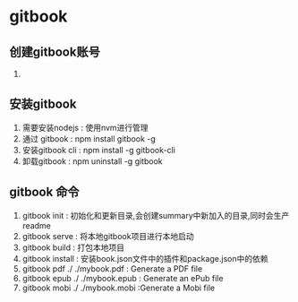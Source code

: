 # gitbook
## 创建gitbook账号
1. 

## 安装gitbook
1. 需要安装nodejs : 使用nvm进行管理
2. 通过 gitbook : npm install gitbook -g 
3. 安装gitbook cli : npm install -g gitbook-cli
4. 卸载gitbook : npm uninstall -g gitbook
## gitbook 命令
1. gitbook init  : 初始化和更新目录,会创建summary中新加入的目录,同时会生产readme
2. gitbook serve : 将本地gitbook项目进行本地启动
3. gitbook build : 打包本地项目
4. gitbook install : 安装book.json文件中的插件和package.json中的依赖
5. gitbook pdf ./ ./mybook.pdf :  Generate a PDF file
6. gitbook epub ./ ./mybook.epub : Generate an ePub file
7. gitbook mobi ./ ./mybook.mobi  :Generate a Mobi file